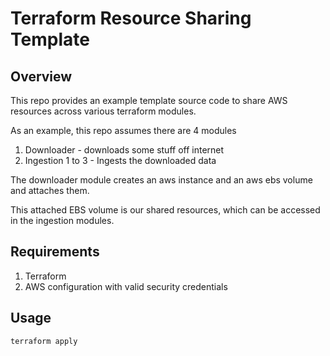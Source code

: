 # Terraform Resource Sharing Template

## Overview
This repo provides an example template source code to share AWS resources across various terraform modules.

As an example, this repo assumes there are 4 modules
1. Downloader - downloads some stuff off internet
2. Ingestion 1 to 3 - Ingests the downloaded data

The downloader module creates an aws instance and an aws ebs volume and attaches them.

This attached EBS volume is our shared resources, which can be accessed in the ingestion modules.

## Requirements
1. Terraform
2. AWS configuration with valid security credentials

## Usage

```
terraform apply
```